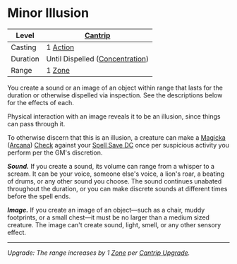 # Minor Illusion

| Level    | [Cantrip]({Cantrips}.md)                            |
| -------- | --------------------------------------------------------------------- |
| Casting  | 1 [Action](../../../../Game%20Procedures/Core%20Procedures/Action.md) |
| Duration | Until Dispelled ([Concentration](../../Concentration.md))             |
| Range    | 1 [Zone](../../../../Game%20Procedures/Core%20Procedures/Zone.md)     |

You create a sound or an image of an object within range that lasts for the duration or otherwise dispelled via inspection. See the descriptions below for the effects of each.

Physical interaction with an image reveals it to be an illusion, since things can pass through it.

To otherwise discern that this is an illusion, a creature can make a [Magicka](../../../../Player%20Characters/Attributes/Magicka.md) ([Arcana](../../../../Player%20Characters/Skills/Primary%20Skills/Arcana.md)) [Check](../../../../Game%20Procedures/Core%20Procedures/Check.md) against your [Spell Save DC](../../Spell%20Save%20DC.md) once per suspicious activity you perform per the GM's discretion.

**_Sound._** If you create a sound, its volume can range from a whisper to a scream. It can be your voice, someone else's voice, a lion's roar, a beating of drums, or any other sound you choose. The sound continues unabated throughout the duration, or you can make discrete sounds at different times before the spell ends.

**_Image._** If you create an image of an object—such as a chair, muddy footprints, or a small chest—it must be no larger than a medium sized creature. The image can't create sound, light, smell, or any other sensory effect.

---
_Upgrade: The range increases by 1 [Zone](../../../../Game%20Procedures/Core%20Procedures/Zone.md) per [Cantrip Upgrade](../../Cantrip%20Upgrade.md)._
